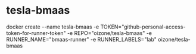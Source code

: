 # tesla-bmaas

docker create --name tesla-bmaas -e TOKEN="github-personal-access-token-for-runner-token" -e REPO="oizone/tesla-bmaas" -e RUNNER_NAME="bmaas-runner" -e RUNNER_LABELS="lab" oizone/tesla-bmaas